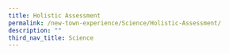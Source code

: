 ```yaml
---
title: Holistic Assessment
permalink: /new-town-experience/Science/Holistic-Assessment/
description: ""
third_nav_title: Science
---
```

